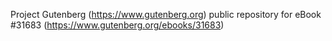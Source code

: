 Project Gutenberg (https://www.gutenberg.org) public repository for eBook #31683 (https://www.gutenberg.org/ebooks/31683)
